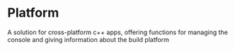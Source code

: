 # Platform
A solution for cross-platform c++ apps, offering functions for managing the console and giving information about the build platform
